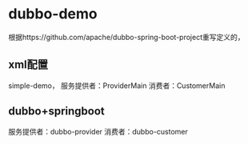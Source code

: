 # dubbo-demo
根据https://github.com/apache/dubbo-spring-boot-project重写定义的，

## xml配置
simple-demo，
服务提供者：ProviderMain
消费者：CustomerMain

## dubbo+springboot
服务提供者：dubbo-provider
消费者：dubbo-customer